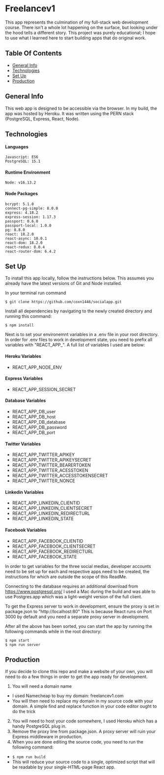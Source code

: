 # Freelancev1
This app represents the culmination of my full-stack web development course. There isn't a whole lot happening on the surface, but looking under the hood tells a different story. This project was purely educational; I hope to use what I learned here to start building apps that do original work.

## Table Of Contents
* [General Info](#general-info)
* [Technologies](#technologies)
* [Set Up](#set-up)
* [Production](#production)

## General Info
This web app is designed to be accessible via the browser. In my build, the app was hosted by Heroku. It was written using the PERN stack (PostgreSQL, Express, React, Node).

## Technologies

#### Languages
    Javascript: ES6
    PostgreSQL: 15.1

#### Runtime Environment
    Node: v16.13.2

#### Node Packages
    bcrypt: 5.1.0
    connect-pg-simple: 8.0.0
    express: 4.18.2
    express-session: 1.17.3
    passport: 0.6.0
    passport-local: 1.0.0
    pg: 8.8.0
    react: 18.2.0
    react-async: 10.0.1
    react-dom: 18.2.0
    react-redux: 8.0.4
    react-router-dom: 6.4.2

## Set Up

To install this app locally, follow the instructions below. This assumes you already have the latest versions of Git and Node installed.

In your terminal run command

`$ git clone https://github.com/coxn1446/socialapp.git`

Install all dependencies by navigating to the newly created directory and running this command:

`$ npm install`

Next is to set your environemnt variables in a .env file in your root directory. In order for .env files to work in development state, you need to prefix all variables with "REACT_APP_". A full list of variables I used are below:

#### Heroku Variables
* REACT_APP_NODE_ENV

#### Express Variables
* REACT_APP_SESSION_SECRET

#### Database Variables
* REACT_APP_DB_user
* REACT_APP_DB_host
* REACT_APP_DB_database
* REACT_APP_DB_password
* REACT_APP_DB_port

#### Twitter Variables
* REACT_APP_TWITTER_APIKEY
* REACT_APP_TWITTER_APIKEYSECRET
* REACT_APP_TWITTER_BEARERTOKEN
* REACT_APP_TWITTER_ACESSTOKEN
* REACT_APP_TWITTER_ACCESSTOKENSECRET
* REACT_APP_TWITTER_NONCE

#### Linkedin Variables
* REACT_APP_LINKEDIN_CLIENTID
* REACT_APP_LINKEDIN_CLIENTSECRET
* REACT_APP_LINKEDIN_REDIRECTURL
* REACT_APP_LINKEDIN_STATE

#### Facebook Variables
* REACT_APP_FACEBOOK_CLIENTID
* REACT_APP_FACEBOOK_CLIENTSECRET
* REACT_APP_FACEBOOK_REDIRECTURL
* REACT_APP_FACEBOOK_STATE

In order to get variables for the three social medias, developer accounts need to be set up for each and respective apps need to be created, the instructions for which are outside the scope of this ReadMe.

Connecting to the database requires an additional download from https://www.postgresql.org/ I used a Mac during the build and was able to use Postgres.app which was a light-weight version of the full client.

To get the Express server to work in development, ensure the proxy is set in package.json to "http://localhost:80" This is because React runs on Port 3000 by default and you need a separate proxy server in development.

After all the above has been sorted, you can start the app by running the following commands while in the root directory:

```
$ npm start
$ npm run server
```

## Production
If you decide to clone this repo and make a website of your own, you will need to do a few things in order to get the app ready for development.

1. You will need a domain name
* I used Namecheap to buy my domain: freelancev1.com
* You will then need to replace my domain in my source code with your domain. A simple find and replace function in your code editor ought to do the trick
2. You will need to host your code somewhere, I used Heroku which has a handy PostgreSQL plug in.
3. Remove the proxy line from package.json. A proxy server will ruin your Express middleware in production.
4. When you are done editing the source code, you need to run the following command:
* `$ npm run build`
* This will reduce your source code to a single, optimized script that will be readable by your single-HTML-page React app.
